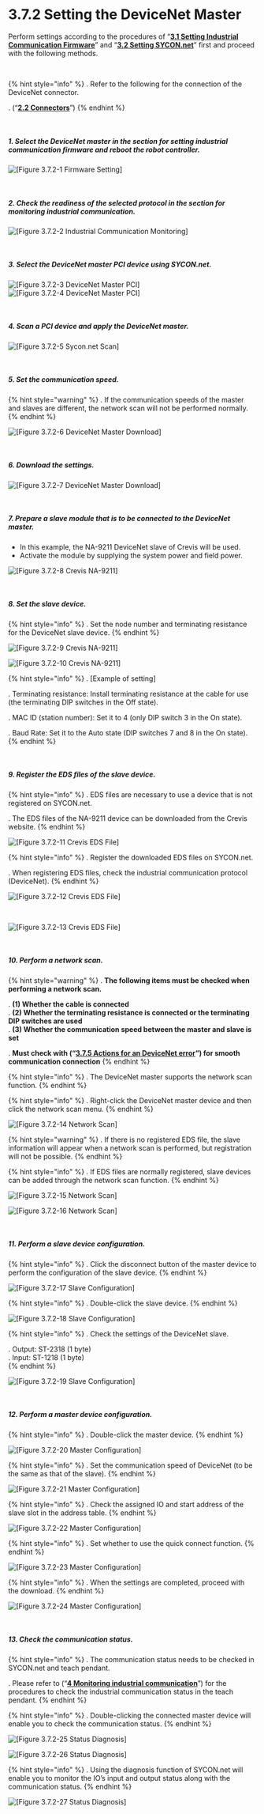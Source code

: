 ﻿# 3.7.2 Setting the DeviceNet Master

Perform settings according to the procedures of “[**3.1 Setting Industrial Communication Firmware**](../../3-settings-industrial-communication/3-1-Settings-firmware.md)” and “[**3.2 Setting SYCON.net**](../../3-settings-industrial-communication/3-2-Settings-SYCON.md)” first and proceed with the following methods.

<br>

{% hint style="info" %}
\.      Refer to the following for the connection of the DeviceNet connector.

\.      (“[**2.2 Connectors**](../../2-mounting-settings-industrial-communication-card/2-2-Connector.md)”)
{% endhint %}

<br>

##### 1. Select the DeviceNet master in the section for setting industrial communication firmware and reboot the robot controller.

![[Figure 3.7.2-1 Firmware Setting]](<../../_assets/3-Settings-Industrial-Communication/3.7-DeviceNet/2-Master_setting/image_1.png>) 

<br>

##### 2. Check the readiness of the selected protocol in the section for monitoring industrial communication.

![[Figure 3.7.2-2 Industrial Communication Monitoring]](<../../_assets/3-Settings-Industrial-Communication/3.7-DeviceNet/2-Master_setting/image_2.png>) 

<br>

##### 3. Select the DeviceNet master PCI device using SYCON.net.

![[Figure 3.7.2-3 DeviceNet Master PCI]](<../../_assets/3-Settings-Industrial-Communication/3.7-DeviceNet/2-Master_setting/image_3.png>)
![[Figure 3.7.2-4 DeviceNet Master PCI]](<../../_assets/3-Settings-Industrial-Communication/3.7-DeviceNet/2-Master_setting/image_4.png>) 

<br>

##### 4. Scan a PCI device and apply the DeviceNet master.

![[Figure 3.7.2-5 Sycon.net Scan]](<../../_assets/3-Settings-Industrial-Communication/3.7-DeviceNet/2-Master_setting/image_5.png>) 

<br>

##### 5. Set the communication speed.

{% hint style="warning" %}
\.      If the communication speeds of the master and slaves are different, the network scan will not be performed normally.
{% endhint %}

![[Figure 3.7.2-6 DeviceNet Master Download]](<../../_assets/3-Settings-Industrial-Communication/3.7-DeviceNet/2-Master_setting/image_6.png>) 

<br>

##### 6. Download the settings.

![[Figure 3.7.2-7 DeviceNet Master Download]](<../../_assets/3-Settings-Industrial-Communication/3.7-DeviceNet/2-Master_setting/image_7.png>) 

<br>

##### 7. Prepare a slave module that is to be connected to the DeviceNet master.
   * In this example, the NA-9211 DeviceNet slave of Crevis will be used. 
   * Activate the module by supplying the system power and field power.

![[Figure 3.7.2-8 Crevis NA-9211]](<../../_assets/3-Settings-Industrial-Communication/3.7-DeviceNet/2-Master_setting/image_8.png>) 

<br>

##### 8. Set the slave device.

{% hint style="info" %}
\.      Set the node number and terminating resistance for the DeviceNet slave device.
{% endhint %}

![[Figure 3.7.2-9 Crevis NA-9211]](<../../_assets/3-Settings-Industrial-Communication/3.7-DeviceNet/2-Master_setting/image_9.png>) 

![[Figure 3.7.2-10 Crevis NA-9211]](<../../_assets/3-Settings-Industrial-Communication/3.7-DeviceNet/2-Master_setting/image_10.png>)

{% hint style="info" %}
\.      [Example of setting]

\.      Terminating resistance: Install terminating resistance at the cable for use (the terminating DIP switches in the Off state).

\.      MAC ID (station number): Set it to 4 (only DIP switch 3 in the On state).

\.      Baud Rate: Set it to the Auto state (DIP switches 7 and 8 in the On state).
{% endhint %}

<br>

##### 9. Register the EDS files of the slave device.

{% hint style="info" %}
\.      EDS files are necessary to use a device that is not registered on SYCON.net.

\.      The EDS files of the NA-9211 device can be downloaded from the Crevis website.
{% endhint %}

![[Figure 3.7.2-11 Crevis EDS File]](<../../_assets/3-Settings-Industrial-Communication/3.7-DeviceNet/2-Master_setting/image_11.png>)

{% hint style="info" %}
\.      Register the downloaded EDS files on SYCON.net.

\.      When registering EDS files, check the industrial communication protocol (DeviceNet).
{% endhint %}

![[Figure 3.7.2-12 Crevis EDS File]](<../../_assets/3-Settings-Industrial-Communication/3.7-DeviceNet/2-Master_setting/image_12.png>)

<br>

![[Figure 3.7.2-13 Crevis EDS File]](<../../_assets/3-Settings-Industrial-Communication/3.7-DeviceNet/2-Master_setting/image_13.png>)



<br>

##### 10. Perform a network scan.

{% hint style="warning" %}
\.      **The following items must be checked when performing a network scan.**

\.      **(1) Whether the cable is connected**  
\.      **(2) Whether the terminating resistance is connected or the terminating DIP switches are used**  
\.      **(3) Whether the communication speed between the master and slave is set**  

\.      **Must check with (“[**3.7.5 Actions for an DeviceNet error**](../3-7-DeviceNet/3-7-5-Error-DeviceNet.md)”) for smooth communication connection**
{% endhint %}

{% hint style="info" %}
\.      The DeviceNet master supports the network scan function.
{% endhint %}

{% hint style="info" %}
\.      Right-click the DeviceNet master device and then click the network scan menu.
{% endhint %}

![[Figure 3.7.2-14 Network Scan]](<../../_assets/3-Settings-Industrial-Communication/3.7-DeviceNet/2-Master_setting/image_14.png>)

{% hint style="warning" %}
\.      If there is no registered EDS file, the slave information will appear when a network scan is performed, but registration will not be possible.
{% endhint %}

{% hint style="info" %}
\.      If EDS files are normally registered, slave devices can be added through the network scan function.
{% endhint %}

![[Figure 3.7.2-15 Network Scan]](<../../_assets/3-Settings-Industrial-Communication/3.7-DeviceNet/2-Master_setting/image_15.png>)

![[Figure 3.7.2-16 Network Scan]](<../../_assets/3-Settings-Industrial-Communication/3.7-DeviceNet/2-Master_setting/image_16.png>)

<br>

##### 11. Perform a slave device configuration.

{% hint style="info" %}
\.      Click the disconnect button of the master device to perform the configuration of the slave device.
{% endhint %}

![[Figure 3.7.2-17 Slave Configuration]](<../../_assets/3-Settings-Industrial-Communication/3.7-DeviceNet/2-Master_setting/image_17.png>)

{% hint style="info" %}
\.      Double-click the slave device.
{% endhint %}

![[Figure 3.7.2-18 Slave Configuration]](<../../_assets/3-Settings-Industrial-Communication/3.7-DeviceNet/2-Master_setting/image_18.png>)

{% hint style="info" %}
\.      Check the settings of the DeviceNet slave.

\.      Output: ST-2318 (1 byte)  
\.      Input: ST-1218 (1 byte)  
{% endhint %}

![[Figure 3.7.2-19 Slave Configuration]](<../../_assets/3-Settings-Industrial-Communication/3.7-DeviceNet/2-Master_setting/image_19.png>)



<br>

##### 12. Perform a master device configuration.

{% hint style="info" %}
\.      Double-click the master device.
{% endhint %}

![[Figure 3.7.2-20 Master Configuration]](<../../_assets/3-Settings-Industrial-Communication/3.7-DeviceNet/2-Master_setting/image_20.png>)


{% hint style="info" %}
\.      Set the communication speed of DeviceNet (to be the same as that of the slave). 
{% endhint %}

![[Figure 3.7.2-21 Master Configuration]](<../../_assets/3-Settings-Industrial-Communication/3.7-DeviceNet/2-Master_setting/image_21.png>)

{% hint style="info" %}
\.      Check the assigned IO and start address of the slave slot in the address table.
{% endhint %}

![[Figure 3.7.2-22 Master Configuration]](<../../_assets/3-Settings-Industrial-Communication/3.7-DeviceNet/2-Master_setting/image_22.png>)

{% hint style="info" %}
\.      Set whether to use the quick connect function.
{% endhint %}

![[Figure 3.7.2-23 Master Configuration]](<../../_assets/3-Settings-Industrial-Communication/3.7-DeviceNet/2-Master_setting/image_23.png>)


{% hint style="info" %}
\.      When the settings are completed, proceed with the download.
{% endhint %}

![[Figure 3.7.2-24 Master Configuration]](<../../_assets/3-Settings-Industrial-Communication/3.7-DeviceNet/2-Master_setting/image_24.png>)

<br>

##### 13. Check the communication status.

{% hint style="info" %}
\.        The communication status needs to be checked in SYCON.net and teach pendant.

\.        Please refer to (“[**4 Monitoring industrial communication**](../../4-monitoring-industrial-communication/README.md)”) for the procedures to check the industrial communication status in the teach pendant.
{% endhint %}

{% hint style="info" %}
\.      Double-clicking the connected master device will enable you to check the communication status.
{% endhint %}

![[Figure 3.7.2-25 Status Diagnosis]](<../../_assets/3-Settings-Industrial-Communication/3.7-DeviceNet/2-Master_setting/image_25.png>)

![[Figure 3.7.2-26 Status Diagnosis]](<../../_assets/3-Settings-Industrial-Communication/3.7-DeviceNet/2-Master_setting/image_26.png>)

{% hint style="info" %}
\.        Using the diagnosis function of SYCON.net will enable you to monitor the IO’s input and output status along with the communication status.
{% endhint %}

![[Figure 3.7.2-27 Status Diagnosis]](<../../_assets/3-Settings-Industrial-Communication/3.7-DeviceNet/2-Master_setting/image_27.png>)

